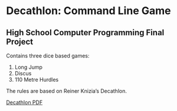 # Decathlon: Command Line Game
## High School Computer Programming Final Project

Contains three dice based games:
1. Long Jump
2. Discus
3. 110 Metre Hurdles

The rules are based on Reiner Knizia’s Decathlon.

[Decathlon PDF](https://knizia.de/wp-content/uploads/reiner/pdfs/Knizia-Website-Decathlon.pdf)
